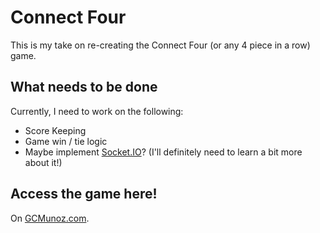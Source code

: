 # Connect Four
This is my take on re-creating the Connect Four (or any 4 piece in a row) game.

## What needs to be done
Currently, I need to work on the following:
* Score Keeping
* Game win / tie logic
* Maybe implement [Socket.IO](https://socket.io/)? (I'll definitely need to learn a bit more about it!)

## Access the game here!
On [GCMunoz.com](gcmunoz.com/connect-four).